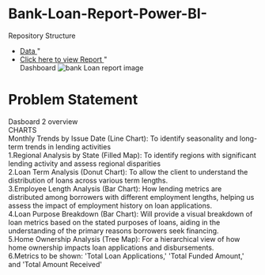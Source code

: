 # Bank-Loan-Report-Power-BI-
Repository Structure
- <a href= "https://github.com/surajkambli/Bank-Loan-Report-Power-bi-/blob/main/financial_loan.csv" > Data </a>" <br />
- <a href= "https://app.powerbi.com/groups/me/reports/beec656b-0907-41a7-913e-e65f2a2e72fe/ae950f3706f2829b0861?experience=power-bi" > Click here to view Report </a>" <br />
Dashboard ![bank Loan report image](https://github.com/user-attachments/assets/8f37568f-3832-415f-b6fa-476c8efb9b57) <br />

# Problem Statement <br />
Dasboard 2 overview <br />
CHARTS <br />
Monthly Trends by Issue Date (Line Chart):  To identify seasonality and long-term trends in lending activities <br />
1.Regional Analysis by State (Filled Map): To identify regions with significant lending activity and assess regional disparities <br />
2.Loan Term Analysis (Donut Chart): To allow the client to understand the distribution of loans across various term lengths. <br />
3.Employee Length Analysis (Bar Chart): How lending metrics are distributed among borrowers with different employment lengths, helping us assess the impact of employment history on loan applications. <br />
4.Loan Purpose Breakdown (Bar Chart): Will provide a visual breakdown of loan metrics based on the stated purposes of loans, aiding in the understanding of the primary reasons borrowers seek financing. <br />
5.Home Ownership Analysis (Tree Map): For a hierarchical view of how home ownership impacts loan applications and disbursements. <br />
6.Metrics to be shown: 'Total Loan Applications,' 'Total Funded Amount,' and 'Total Amount Received' <br />





